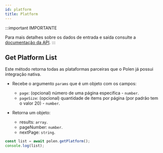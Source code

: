 ```yaml
---
id: platform
title: Platform
---
```

:::important IMPORTANTE

Para mais detalhes sobre os dados de entrada e saída consulte a [documentação da API](/api-reference).
:::

## Get Platform List
Este método retorna todas as plataformas parceiras que o Polen já possui integração nativa.

- Recebe o argumento `params` que é um objeto com os campos:
    - `page`: (opcional) número de uma página especifica - `number`.
    - `pageSize`: (opcional) quantidade de items por página (por padrão tem o valor 20) - `number`.


- Retorna um objeto:
    - results: `array`.
    - pageNumber: `number`.
    - nextPage: `string`.
  
```javascript
const list = await polen.getPlatform();
console.log(list);
```
